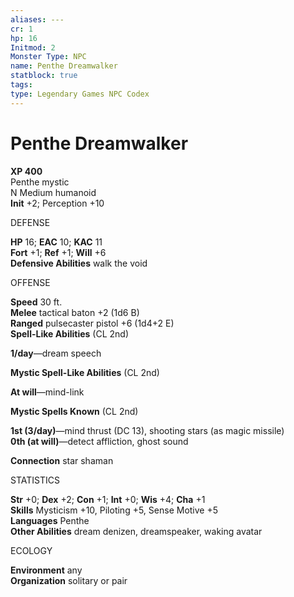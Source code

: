 ```yaml
---
aliases: ---
cr: 1
hp: 16
Initmod: 2
Monster Type: NPC
name: Penthe Dreamwalker
statblock: true
tags: 
type: Legendary Games NPC Codex
---
```


# Penthe Dreamwalker

**XP 400**  
Penthe mystic  
N Medium humanoid  
**Init** +2; Perception +10

DEFENSE

**HP** 16; **EAC** 10; **KAC** 11  
**Fort** +1; **Ref** +1; **Will** +6  
**Defensive Abilities** walk the void

OFFENSE

**Speed** 30 ft.  
**Melee** tactical baton +2 (1d6 B)  
**Ranged** pulsecaster pistol +6 (1d4+2 E)  
**Spell-Like Abilities** (CL 2nd)

**1/day**—dream speech

**Mystic Spell-Like Abilities** (CL 2nd)

**At will**—mind-link

**Mystic Spells Known** (CL 2nd)

**1st (3/day)**—mind thrust (DC 13), shooting stars (as magic missile)  
**0th (at will)**—detect affliction, ghost sound

**Connection** star shaman

STATISTICS

**Str** +0; **Dex** +2; **Con** +1; **Int** +0; **Wis** +4; **Cha** +1  
**Skills** Mysticism +10, Piloting +5, Sense Motive +5  
**Languages** Penthe  
**Other Abilities** dream denizen, dreamspeaker, waking avatar

ECOLOGY

**Environment** any  
**Organization** solitary or pair

